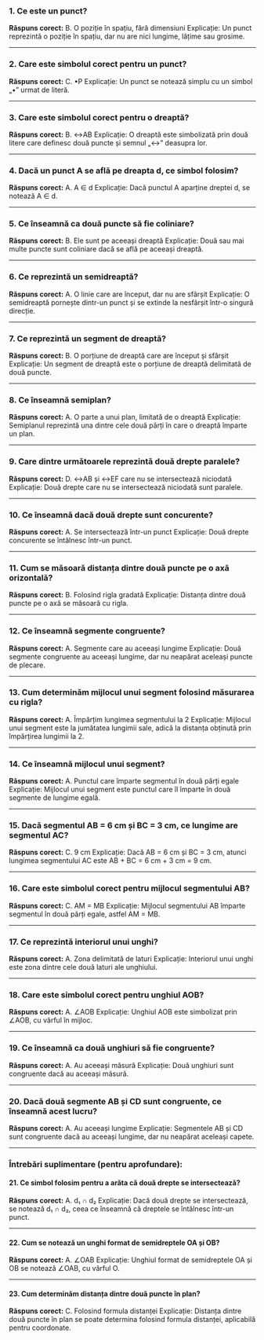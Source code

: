 ### **1. Ce este un punct?**

**Răspuns corect:**
 B. O poziție în spațiu, fără dimensiuni
 Explicație: Un punct reprezintă o poziție în spațiu, dar nu are nici lungime, lățime sau grosime.

------

### **2. Care este simbolul corect pentru un punct?**

**Răspuns corect:**
 C. •P
 Explicație: Un punct se notează simplu cu un simbol „•” urmat de literă.

------

### **3. Care este simbolul corect pentru o dreaptă?**

**Răspuns corect:**
 B. ↔AB
 Explicație: O dreaptă este simbolizată prin două litere care definesc două puncte și semnul „↔” deasupra lor.

------

### **4. Dacă un punct A se află pe dreapta d, ce simbol folosim?**

**Răspuns corect:**
 A. A ∈ d
 Explicație: Dacă punctul A aparține dreptei d, se notează A ∈ d.

------

### **5. Ce înseamnă ca două puncte să fie coliniare?**

**Răspuns corect:**
 B. Ele sunt pe aceeași dreaptă
 Explicație: Două sau mai multe puncte sunt coliniare dacă se află pe aceeași dreaptă.

------

### **6. Ce reprezintă un semidreaptă?**

**Răspuns corect:**
 A. O linie care are început, dar nu are sfârșit
 Explicație: O semidreaptă pornește dintr-un punct și se extinde la nesfârșit într-o singură direcție.

------

### **7. Ce reprezintă un segment de dreaptă?**

**Răspuns corect:**
 B. O porțiune de dreaptă care are început și sfârșit
 Explicație: Un segment de dreaptă este o porțiune de dreaptă delimitată de două puncte.

------

### **8. Ce înseamnă semiplan?**

**Răspuns corect:**
 A. O parte a unui plan, limitată de o dreaptă
 Explicație: Semiplanul reprezintă una dintre cele două părți în care o dreaptă împarte un plan.

------

### **9. Care dintre următoarele reprezintă două drepte paralele?**

**Răspuns corect:**
 D. ↔AB și ↔EF care nu se intersectează niciodată
 Explicație: Două drepte care nu se intersectează niciodată sunt paralele.

------

### **10. Ce înseamnă dacă două drepte sunt concurente?**

**Răspuns corect:**
 A. Se intersectează într-un punct
 Explicație: Două drepte concurente se întâlnesc într-un punct.

------

### **11. Cum se măsoară distanța dintre două puncte pe o axă orizontală?**

**Răspuns corect:**
 B. Folosind rigla gradată
 Explicație: Distanța dintre două puncte pe o axă se măsoară cu rigla.

------

### **12. Ce înseamnă segmente congruente?**

**Răspuns corect:**
 A. Segmente care au aceeași lungime
 Explicație: Două segmente congruente au aceeași lungime, dar nu neapărat aceleași puncte de plecare.

------

### **13. Cum determinăm mijlocul unui segment folosind măsurarea cu rigla?**

**Răspuns corect:**
 A. Împărțim lungimea segmentului la 2
 Explicație: Mijlocul unui segment este la jumătatea lungimii sale, adică la distanța obținută prin împărțirea lungimii la 2.

------

### **14. Ce înseamnă mijlocul unui segment?**

**Răspuns corect:**
 A. Punctul care împarte segmentul în două părți egale
 Explicație: Mijlocul unui segment este punctul care îl împarte în două segmente de lungime egală.

------

### **15. Dacă segmentul AB = 6 cm și BC = 3 cm, ce lungime are segmentul AC?**

**Răspuns corect:**
 C. 9 cm
 Explicație: Dacă AB = 6 cm și BC = 3 cm, atunci lungimea segmentului AC este AB + BC = 6 cm + 3 cm = 9 cm.

------

### **16. Care este simbolul corect pentru mijlocul segmentului AB?**

**Răspuns corect:**
 C. AM = MB
 Explicație: Mijlocul segmentului AB împarte segmentul în două părți egale, astfel AM = MB.

------

### **17. Ce reprezintă interiorul unui unghi?**

**Răspuns corect:**
 A. Zona delimitată de laturi
 Explicație: Interiorul unui unghi este zona dintre cele două laturi ale unghiului.

------

### **18. Care este simbolul corect pentru unghiul AOB?**

**Răspuns corect:**
 A. ∠AOB
 Explicație: Unghiul AOB este simbolizat prin ∠AOB, cu vârful în mijloc.

------

### **19. Ce înseamnă ca două unghiuri să fie congruente?**

**Răspuns corect:**
 A. Au aceeași măsură
 Explicație: Două unghiuri sunt congruente dacă au aceeași măsură.

------

### **20. Dacă două segmente AB și CD sunt congruente, ce înseamnă acest lucru?**

**Răspuns corect:**
 A. Au aceeași lungime
 Explicație: Segmentele AB și CD sunt congruente dacă au aceeași lungime, dar nu neapărat aceleași capete.

------

### **Întrebări suplimentare (pentru aprofundare):**

#### **21. Ce simbol folosim pentru a arăta că două drepte se intersectează?**

**Răspuns corect:**
 A. d₁ ∩ d₂
 Explicație: Dacă două drepte se intersectează, se notează d₁ ∩ d₂, ceea ce înseamnă că dreptele se întâlnesc într-un punct.

------

#### **22. Cum se notează un unghi format de semidreptele OA și OB?**

**Răspuns corect:**
 A. ∠OAB
 Explicație: Unghiul format de semidreptele OA și OB se notează ∠OAB, cu vârful O.

------

#### **23. Cum determinăm distanța dintre două puncte în plan?**

**Răspuns corect:**
 C. Folosind formula distanței
 Explicație: Distanța dintre două puncte în plan se poate determina folosind formula distanței, aplicabilă pentru coordonate.

